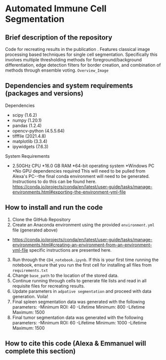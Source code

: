 # Automated Immune Cell Segmentation

## Brief description of the repository

Code for recreating results in the publication <INSERT FINAL PAPER NAME>. Features classical image processing based techniques for single cell segmentation. Specifically this involves multiple thresholding methods for foreground/background differentiation, edge detection filters for border creation, and combination of methods through ensemble voting. `Overview_Image`

## Dependencies and system requirements (packages and versions)

Dependencies
* scipy (1.6.2)
 * numpy (1.20.1)
 * pandas (1.2.4)
 * opencv-python (4.5.5.64)
 * tifffile (2021.4.8)
 * matplotlib (3.3.4)
 * ipywidgets (7.6.3)
  
System Requirements
* 2.50GHz CPU
*16.0 GB RAM
*64-bit operating system
*Windows PC
*No GPU dependencies required
This will need to be pulled from Alexa's PC--the final conda environment will need to be generated. Instructions to do this can be found here. https://conda.io/projects/conda/en/latest/user-guide/tasks/manage-environments.html#exporting-the-environment-yml-file 

## How to install and run the code

1. Clone the GitHub Repository
2. Create an Anaconda environment using the provided `environment.yml` file (generated above)
  - https://conda.io/projects/conda/en/latest/user-guide/tasks/manage-environments.html#creating-an-environment-from-an-environment-yml-file specific instructions are presented here. 
3. Run through the `CD4_notebook.ipynb`. If this is your first time running the notebook, ensure that you run the first cell for installing all files from `requirements.txt`
4. Change `base_path` to the location of the stored data. 
5. Continue running through cells to generate file lists and read in all requisite files for recreating results. 
6. Update parameters in `adpative segmentation` and proceed with data generation. Voila!  
7. Final spleen segmentation data was generated with the following parameters: 
  -Minimum ROI: 40
  -Lifetime Minimum: 800
  -Lifetime Maximum: 1500
8. Final tumor segmentation data was generated with the following parameters:
  -Minimum ROI: 60
  -Lifetime Minimum: 1000
  -Lifetime Maximum: 1500

## How to cite this code (Alexa & Emmanuel will complete this section)
